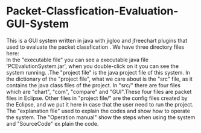 # Packet-Classfication-Evaluation-GUI-System
This is a GUI system written in java with jigloo and jfreechart plugins that used to evaluate the packet classfication . 
We have three directory files here:                                                                                                                                   
In the "executable file" you can see a executable java file 'PCEvalutionSystem.jar', when you double-click on it  you can see the system running.
.The "project file" is the java project file of this system. In the dictionary of the "project file", what we care about is the "src" file, as it contains the java     class files of the project. In "src/" there are four files which are "chart", "com", "compare" and "GUI".These four files are packet files in Eclipse. Other files in "project file/" are the config files created by the Eclipse, and we put it here in case that the user need to run the project.
The "explanation file" used to explain the codes and show how to operate the system. The "Operation manual" show the steps when using the system and "SourceCode" ex    plain the code.        
